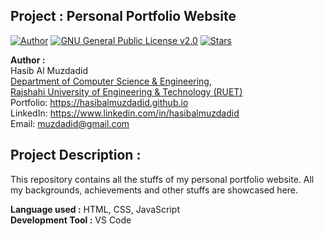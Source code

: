 ## Project : Personal Portfolio Website
[![Author](https://img.shields.io/badge/Author-Hasib%20Al%20Muzdadid-blue)](https://github.com/HasibAlMuzdadid)
[![GNU General Public License v2.0](https://img.shields.io/badge/License-GNU%20General%20Public%20License%20v2.0-brightgreen)](https://github.com/HasibAlMuzdadid/HasibAlMuzdadid.github.io/blob/main/LICENSE)
[![Stars](https://img.shields.io/github/stars/HasibAlMuzdadid/HasibAlMuzdadid.github.io.svg?style=social)](https://github.com/HasibAlMuzdadid/HasibAlMuzdadid.github.io/stargazers)

**Author :** </br>
Hasib Al Muzdadid</br>
[Department of Computer Science & Engineering](https://www.cse.ruet.ac.bd/), </br>
[Rajshahi University of Engineering & Technology (RUET)](https://www.ruet.ac.bd/) </br>
Portfolio: https://hasibalmuzdadid.github.io  </br> 
LinkedIn: https://www.linkedin.com/in/hasibalmuzdadid  </br> 
Email: muzdadid@gmail.com

## Project Description :
This repository contains all the stuffs of my personal portfolio website. All my backgrounds, achievements and other stuffs are showcased here.

**Language used :** HTML, CSS, JavaScript  </br> 
**Development Tool :** VS Code
